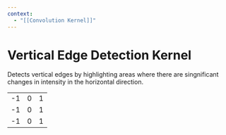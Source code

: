 ```yaml
---
context:
  - "[[Convolution Kernel]]"
---
```


# Vertical Edge Detection Kernel

Detects vertical edges by highlighting areas where there are singnificant changes in intensity in the horizontal direction.

|     |     |     |
| --- | --- | --- |
| -1  | 0   | 1   |
| -1  | 0   | 1   |
| -1  | 0   | 1   |
